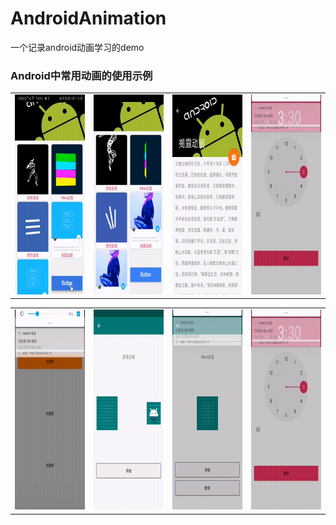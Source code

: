 # AndroidAnimation
一个记录android动画学习的demo
### Android中常用动画的使用示例

<table><tr>
  <td><img src="https://github.com/haibowen/AndroidAnimation/blob/master/icons/1591429300849.gif" width="220" height="320" border=0></td>
<td><img src="https://github.com/haibowen/AndroidAnimation/blob/master/icons/1591429261469.gif" width="220" height="320" border=0></td>
<td><img src="https://github.com/haibowen/AndroidAnimation/blob/master/icons/1591429335596.gif" width="220" height="320" border=0></td>
 <td><img src="https://github.com/haibowen/AndroidAnimation/blob/master/icons/1591429369908.gif" width="220" height="320" border=0></td>
</tr></table>
<table><tr>
  <td><img src="https://github.com/haibowen/AndroidAnimation/blob/master/icons/1591429406471.gif" width="220" height="320" border=0></td>
<td><img src="https://github.com/haibowen/AndroidAnimation/blob/master/icons/1591429434830.gif" width="220" height="320" border=0></td>
<td><img src="https://github.com/haibowen/AndroidAnimation/blob/master/icons/1591429461472.gif" width="220" height="320" border=0></td>
 <td><img src="https://github.com/haibowen/AndroidAnimation/blob/master/icons/1591429369908.gif" width="220" height="320" border=0></td>
</tr></table>
